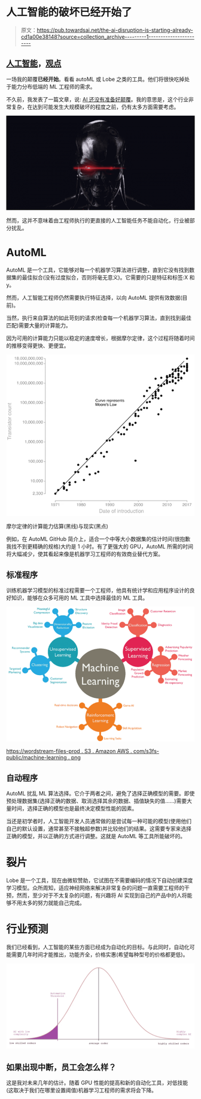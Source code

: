 # 人工智能的破坏已经开始了

> 原文：<https://pub.towardsai.net/the-ai-disruption-is-starting-already-cd1a00e38148?source=collection_archive---------1----------------------->

## [人工智能](https://towardsai.net/p/category/artificial-intelligence)，[观点](https://towardsai.net/p/category/opinion)

一场我的颠覆**已经开始**。看看 autoML 或 Lobe 之类的工具。他们将很快吃掉处于能力分布低端的 ML 工程师的需求。

不久前，我发表了一篇文章，说: [AI 还没有准备好颠覆](https://medium.com/towards-artificial-intelligence/the-ai-industry-is-not-ready-for-disruption-bf4636383b97)。我的意思是，这个行业非常复杂，在达到可能发生大规模破坏的程度之前，仍有太多方面需要考虑。

![](img/d9ea45a2e6375019de14947538c68ab7.png)

然而，这并不意味着由工程师执行的更直接的人工智能任务不能自动化，行业被部分扰乱。

# AutoML

AutoML 是一个工具，它能够对每一个机器学习算法进行调整，直到它没有找到数据集的最佳拟合(没有过度拟合，否则将毫无意义)。它需要的只是特征和标签:X 和 y。

然而，人工智能工程师仍然需要执行特征选择，以向 AutoML 提供有效数据(目前)。

当然，执行来自算法的如此苛刻的请求(检查每一个机器学习算法，直到找到最佳匹配)需要大量的计算能力。

因为可用的计算能力只能以稳定的速度增长，根据摩尔定律，这个过程将随着时间的推移变得更快、更便宜。

![](img/74dffe422b3b89082d461c0cf1c33aea.png)

摩尔定律的计算能力估算(黑线)与现实(黑点)

例如，在 AutoML GitHub 简介上，适合一个中等大小数据集的估计时间(很抱歉我找不到更精确的规格)大约是 1 小时。有了更强大的 GPU，AutoML 所需的时间将大幅减少，使其看起来像是机器学习工程师的有效商业替代方案。

## 标准程序

训练机器学习模型的标准过程需要一个工程师，他具有统计学和应用程序设计的良好知识，能够在众多可用的 ML 工具中选择最佳的 ML 工具。

![](img/6624c6c4a1f10b3c1df7708541721b24.png)

[https://wordstream-files-prod . S3 . Amazon AWS . com/s3fs-public/machine-learning . png](https://wordstream-files-prod.s3.amazonaws.com/s3fs-public/machine-learning.png)

## 自动程序

AutoML 扰乱 ML 算法选择。它介于两者之间，避免了选择正确模型的需要。即使预处理数据集(选择正确的数据、取消选择其余的数据、插值缺失的值……)需要大量时间，选择正确的模型也是最终决定模型性能的因素。

当还是初学者时，人工智能开发人员通常做的是尝试每一种可能的模型(使用他们自己的默认设置，通常甚至不接触超参数)并比较他们的结果。这需要专家来选择正确的模型，并以正确的方式进行调整。这就是 AutoML 等工具所能破坏的。

# 裂片

Lobe 是一个工具，现在由微软赞助，它试图在不需要编码的情况下自动创建深度学习模型。众所周知，适应神经网络来解决非常复杂的问题一直需要工程师的干预，然而，至少对于不太复杂的问题，有兴趣将 AI 实现到自己的产品中的人将能够不用太多的努力就能自己完成。

# 行业预测

我们已经看到，人工智能的某些方面已经成为自动化的目标。与此同时，自动化可能需要几年时间才能推出，功能齐全，价格实惠(希望每种型号的价格都更低)。

![](img/d8c0d30a9713ad4707752ff9ebd30654.png)

## 如果出现中断，员工会怎么样？

这是我对未来几年的估计。随着 GPU 性能的提高和新的自动化工具，对低技能(这取决于我们在哪里设置阈值)机器学习工程师的需求将会下降。